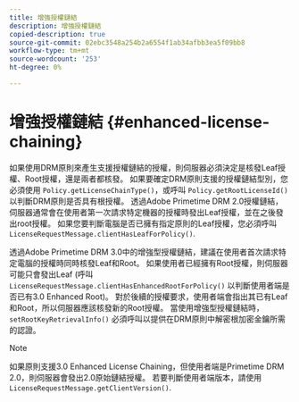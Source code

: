 ```yaml
---
title: 增強授權鏈結
description: 增強授權鏈結
copied-description: true
source-git-commit: 02ebc3548a254b2a6554f1ab34afbb3ea5f09bb8
workflow-type: tm+mt
source-wordcount: '253'
ht-degree: 0%

---
```


# 增強授權鏈結 {#enhanced-license-chaining}

如果使用DRM原則來產生支援授權鏈結的授權，則伺服器必須決定是核發Leaf授權、Root授權，還是兩者都核發。 如果要確定DRM原則支援的授權鏈結型別，您必須使用 `Policy.getLicenseChainType()`，或呼叫 `Policy.getRootLicenseId()` 以判斷DRM原則是否具有根授權。 透過Adobe Primetime DRM 2.0授權鏈結，伺服器通常會在使用者第一次請求特定機器的授權時發出Leaf授權，並在之後發出root授權。 如果您要判斷電腦是否已擁有指定原則的Leaf授權，您必須呼叫 `LicenseRequestMessage.clientHasLeafForPolicy()`.

透過Adobe Primetime DRM 3.0中的增強型授權鏈結，建議在使用者首次請求特定電腦的授權時同時核發Leaf和Root。 如果使用者已經擁有Root授權，則伺服器可能只會發出Leaf (呼叫 `LicenseRequestMessage.clientHasEnhancedRootForPolicy()` 以判斷使用者端是否已有3.0 Enhanced Root)。 對於後續的授權要求，使用者端會指出其已有Leaf和Root，所以伺服器應該核發新的Root授權。 當使用增強型授權鏈結時， `setRootKeyRetrievalInfo()` 必須呼叫以提供在DRM原則中解密根加密金鑰所需的認證。

>[!NOTE]
>
>如果原則支援3.0 Enhanced License Chaining，但使用者端是Primetime DRM 2.0，則伺服器會發出2.0原始鏈結授權。 若要判斷使用者端版本，請使用 `LicenseRequestMessage.getClientVersion()`.
